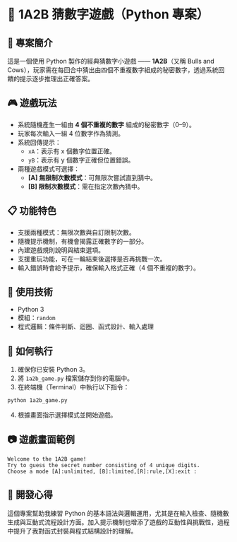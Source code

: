 # 🧠 1A2B 猜數字遊戲（Python 專案）

## 📌 專案簡介

這是一個使用 Python 製作的經典猜數字小遊戲 —— **1A2B**（又稱 Bulls and Cows），玩家需在每回合中猜出由四個不重複數字組成的秘密數字，透過系統回饋的提示逐步推理出正確答案。

## 🎮 遊戲玩法

- 系統隨機產生一組由 **4 個不重複的數字** 組成的秘密數字（0–9）。
- 玩家每次輸入一組 4 位數字作為猜測。
- 系統回傳提示：
  - `xA`：表示有 x 個數字位置正確。
  - `yB`：表示有 y 個數字正確但位置錯誤。
- 兩種遊戲模式可選擇：
  - **[A] 無限制次數模式**：可無限次嘗試直到猜中。
  - **[B] 限制次數模式**：需在指定次數內猜中。

## 📋 功能特色

- 支援兩種模式：無限次數與自訂限制次數。
- 隨機提示機制，有機會揭露正確數字的一部分。
- 內建遊戲規則說明與結束選項。
- 支援重玩功能，可在一輪結束後選擇是否再挑戰一次。
- 輸入錯誤時會給予提示，確保輸入格式正確（4 個不重複的數字）。

## 🧠 使用技術

- Python 3
- 模組：`random`
- 程式邏輯：條件判斷、迴圈、函式設計、輸入處理

## 🚀 如何執行

1. 確保你已安裝 Python 3。
2. 將 `1a2b_game.py` 檔案儲存到你的電腦中。
3. 在終端機（Terminal）中執行以下指令：

```bash
python 1a2b_game.py
````

4. 根據畫面指示選擇模式並開始遊戲。

## 📷 遊戲畫面範例

```
Welcome to the 1A2B game!
Try to guess the secret number consisting of 4 unique digits.
Choose a mode [A]:unlimited, [B]:limited,[R]:rule,[X]:exit :
```

## 💬 開發心得

這個專案幫助我練習 Python 的基本語法與邏輯運用，尤其是在輸入檢查、隨機數生成與互動式流程設計方面。加入提示機制也增添了遊戲的互動性與挑戰性，過程中提升了我對函式封裝與程式結構設計的理解。

```

